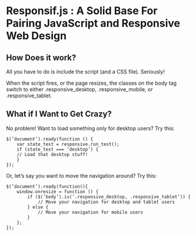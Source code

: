 # Responsif.js : A Solid Base For Pairing JavaScript and Responsive Web Design

## How Does it work?

All you have to do is include the script (and a CSS file). Seriously!

When the script fires, or the page resizes, the classes on the body tag switch to either .responsive_desktop, .responsive_mobile, or .responsive_tablet.

## What if I Want to Get Crazy?

No problem! Want to load something only for desktop users? Try this:

```
$(’document’).ready(function () {
    var state_test = responsive.run_test();
    if (state_test === ‘desktop’) {
    // Load that desktop stuff! 
    }
});
```

Or, let’s say you want to move the navigation around? Try this:

```
$(’document’).ready(function(){
    window.onresize = function () {
        if ($(’body’).is(’.responsive_desktop, .responsive_tablet’)) {
            // Move your navigation for desktop and tablet users
        } else {
            // Move your navigation for mobile users
        }
    };
});
```
